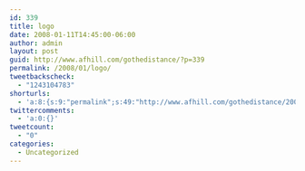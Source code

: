 ```yaml
---
id: 339
title: logo
date: 2008-01-11T14:45:00-06:00
author: admin
layout: post
guid: http://www.afhill.com/gothedistance/?p=339
permalink: /2008/01/logo/
tweetbackscheck:
  - "1243104783"
shorturls:
  - 'a:8:{s:9:"permalink";s:49:"http://www.afhill.com/gothedistance/2008/01/logo/";s:7:"tinyurl";s:25:"http://tinyurl.com/bhmcce";s:4:"isgd";s:17:"http://is.gd/heQT";s:5:"bitly";s:20:"http://bit.ly/4C9CPP";s:5:"snipr";s:22:"http://snipr.com/aqncf";s:5:"snurl";s:22:"http://snurl.com/aqncf";s:7:"snipurl";s:24:"http://snipurl.com/aqncf";s:4:"trim";s:17:"http://tr.im/cq9t";}'
twittercomments:
  - 'a:0:{}'
tweetcount:
  - "0"
categories:
  - Uncategorized
---
```

<lj-embed id="6" />